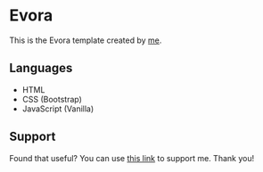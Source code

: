 # Evora
This is the Evora template created by [me](https://samuelryc.com).

## Languages
* HTML
* CSS (Bootstrap)
* JavaScript (Vanilla)


## Support
Found that useful? You can use [this link](https://www.buymeacoffee.com/samuelryc) to support me. Thank you!
